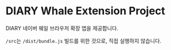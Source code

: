 # DIARY Whale Extension Project

DIARY 네이버 웨일 브라우저 확장 앱을 제공합니다.

`/src`는 `/dist/bundle.js` 빌드를 위한 것으로, 직접 실행하지 않습니다.
